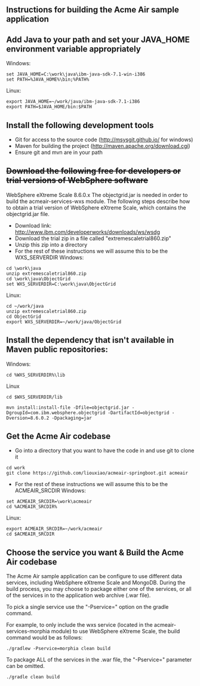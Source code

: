 ## Instructions for building the Acme Air sample application 

## Add Java to your path and set your JAVA_HOME environment variable appropriately
Windows:
```text
set JAVA_HOME=C:\work\java\ibm-java-sdk-7.1-win-i386
set PATH=%JAVA_HOME%\bin;%PATH%
```

Linux:
```text
export JAVA_HOME=~/work/java/ibm-java-sdk-7.1-i386
export PATH=$JAVA_HOME/bin:$PATH
```

## Install the following development tools

* Git for access to the source code (http://msysgit.github.io/ for windows)
* Maven for building the project (http://maven.apache.org/download.cgi)
* Ensure git and mvn are in your path


## ~~Download the following free for developers or trial versions of WebSphere software~~

 
WebSphere eXtreme Scale 8.6.0.x
The objectgrid.jar is needed in order to build the acmeair-services-wxs module. The following steps describe how to obtain a trial version of WebSphere eXtreme Scale, which contains the objectgrid.jar file. 
* Download link:  http://www.ibm.com/developerworks/downloads/ws/wsdg
* Download the trial zip in a file called "extremescaletrial860.zip"
* Unzip this zip into a directory
* For the rest of these instructions we will assume this to be the WXS_SERVERDIR
Windows:
```text
cd \work\java
unzip extremescaletrial860.zip
cd \work\java\ObjectGrid
set WXS_SERVERDIR=C:\work\java\ObjectGrid
```

Linux:
```text
cd ~/work/java
unzip extremescaletrial860.zip
cd ObjectGrid
export WXS_SERVERDIR=~/work/java/ObjectGrid
```

## Install the dependency that isn't available in Maven public repositories:
Windows:
```text
cd %WXS_SERVERDIR%\lib
```
Linux
```text
cd $WXS_SERVERDIR/lib
```

```text
mvn install:install-file -Dfile=objectgrid.jar -DgroupId=com.ibm.websphere.objectgrid -DartifactId=objectgrid -Dversion=8.6.0.2 -Dpackaging=jar
```


## Get the Acme Air codebase

* Go into a directory that you want to have the code in and use git to clone it
```text
cd work
git clone https://github.com/liouxiao/acmeair-springboot.git acmeair
```

* For the rest of these instructions we will assume this to be the ACMEAIR_SRCDIR
Windows:
```text
set ACMEAIR_SRCDIR=\work\acmeair
cd %ACMEAIR_SRCDIR%
```

Linux:
```text
export ACMEAIR_SRCDIR=~/work/acmeair
cd $ACMEAIR_SRCDIR
```


## Choose the service you want & Build the Acme Air codebase

The Acme Air sample application can be configure to use different data services, including WebSphere eXtreme Scale and MongoDB.
During the build process, you may choose to  package either one of the services, or all of the services in to the application web archive (.war file).

To pick a single service use the "-Pservice=<serviceName>" option on the gradle command.   

For example, to only include the wxs service (located in the acmeair-services-morphia module) to use WebSphere eXtreme Scale, the build command would be as follows:

```text
./gradlew -Pservice=morphia clean build
```

To package ALL of the services in the .war file, the "-Pservice=" parameter can be omitted. 

```text
./gradle clean build
```


